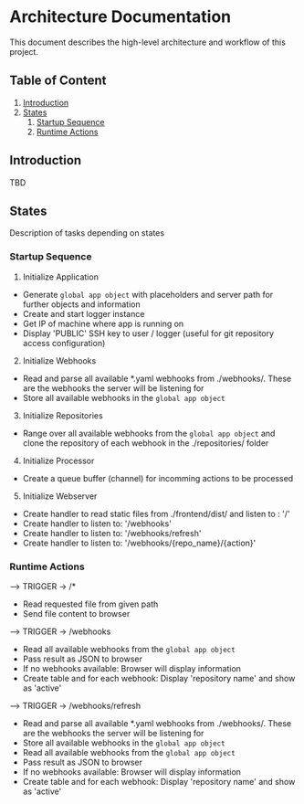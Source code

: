 # Architecture Documentation

This document describes the high-level architecture and workflow of this project.

## Table of Content

1. [Introduction](#introduction)
2. [States](#states)
    1. [Startup Sequence](#startup-sequence)
    2. [Runtime Actions](#runtime-actions)


## Introduction
TBD

## States
Description of tasks depending on states

### Startup Sequence
1. Initialize Application
  - Generate `global app object` with placeholders and server path for further objects and information
  - Create and start logger instance
  - Get IP of machine where app is running on
  - Display 'PUBLIC' SSH key to user / logger (useful for git repository access configuration)

2. Initialize Webhooks
  - Read and parse all available *.yaml webhooks from ./webhooks/. These are the webhooks the server will be listening for
  - Store all available webhooks in the `global app object`

3. Initialize Repositories
  - Range over all available webhooks from the `global app object` and clone the repository of each webhook in the ./repositories/ folder

4. Initialize Processor
  - Create a queue buffer (channel) for incomming actions to be processed 

5. Initialize Webserver
  - Create handler to read static files from ./frontend/dist/ and listen to : '/'
  - Create handler to listen to: '/webhooks' 
  - Create handler to listen to: '/webhooks/refresh'
  - Create handler to listen to: '/webhooks/{repo_name}/{action}'

### Runtime Actions
--> TRIGGER -> /*
  - Read requested file from given path
  - Send file content to browser 

--> TRIGGER -> /webhooks
  - Read all available webhooks from the `global app object`
  - Pass result as JSON to browser
  - If no webhooks available: Browser will display information 
  - Create table and for each webhook: Display 'repository name' and show as 'active'

--> TRIGGER -> /webhooks/refresh
  - Read and parse all available *.yaml webhooks from ./webhooks/. These are the webhooks the server will be listening for
  - Store all available webhooks in the `global app object`
  - Read all available webhooks from the `global app object`
  - Pass result as JSON to browser
  - If no webhooks available: Browser will display information 
  - Create table and for each webhook: Display 'repository name' and show as 'active'

